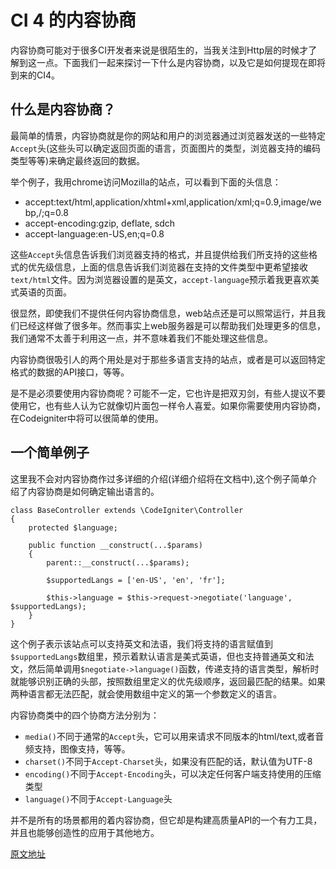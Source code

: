 # CI 4 的内容协商

内容协商可能对于很多CI开发者来说是很陌生的，当我关注到Http层的时候才了解到这一点。下面我们一起来探讨一下什么是内容协商，以及它是如何提现在即将到来的CI4。

## 什么是内容协商？

最简单的情景，内容协商就是你的网站和用户的浏览器通过浏览器发送的一些特定`Accept`头(这些头可以确定返回页面的语言，页面图片的类型，浏览器支持的编码类型等等)来确定最终返回的数据。

举个例子，我用chrome访问Mozilla的站点，可以看到下面的头信息：

*    accept:text/html,application/xhtml+xml,application/xml;q=0.9,image/webp,/;q=0.8
*    accept-encoding:gzip, deflate, sdch
*    accept-language:en-US,en;q=0.8

这些`Accept`头信息告诉我们浏览器支持的格式，并且提供给我们所支持的这些格式的优先级信息，上面的信息告诉我们浏览器在支持的文件类型中更希望接收`text/html`文件。因为浏览器设置的是英文，`accept-language`预示着我更喜欢美式英语的页面。

很显然，即使我们不提供任何内容协商信息，web站点还是可以照常运行，并且我们已经这样做了很多年。然而事实上web服务器是可以帮助我们处理更多的信息，我们通常不太善于利用这一点，并不意味着我们不能处理这些信息。

内容协商很吸引人的两个用处是对于那些多语言支持的站点，或者是可以返回特定格式的数据的API接口，等等。

是不是必须要使用内容协商呢？可能不一定，它也许是把双刃剑，有些人提议不要使用它，也有些人认为它就像切片面包一样令人喜爱。如果你需要使用内容协商，在Codeigniter中将可以很简单的使用。

## 一个简单例子

这里我不会对内容协商作过多详细的介绍(详细介绍将在文档中),这个例子简单介绍了内容协商是如何确定输出语言的。

```
class BaseController extends \CodeIgniter\Controller
{
    protected $language;

    public function __construct(...$params)
    {
        parent::__construct(...$params);

        $supportedLangs = ['en-US', 'en', 'fr'];

        $this->language = $this->request->negotiate('language', $supportedLangs);
    }
}
```

这个例子表示该站点可以支持英文和法语，我们将支持的语言赋值到`$supportedLangs`数组里，预示着默认语言是美式英语，但也支持普通英文和法文，然后简单调用`$negotiate->language()`函数，传递支持的语言类型，解析时就能够识别正确的头部，按照数组里定义的优先级顺序，返回最匹配的结果。如果两种语言都无法匹配，就会使用数组中定义的第一个参数定义的语言。

内容协商类中的四个协商方法分别为：

*  `media()`不同于通常的`Accept`头，它可以用来请求不同版本的html/text,或者音频支持，图像支持，等等。
*  `charset()`不同于`Accept-Charset`头，如果没有匹配的话，默认值为UTF-8
*  `encoding()`不同于`Accept-Encoding`头，可以决定任何客户端支持使用的压缩类型
*  `language()`不同于`Accept-Language`头

并不是所有的场景都用的着内容协商，但它却是构建高质量API的一个有力工具，并且也能够创造性的应用于其他地方。

[原文地址](http://blog.newmythmedia.com/blog/show/2016-03-03_Content_Negotiation_in_CodeIgniter_4)



































